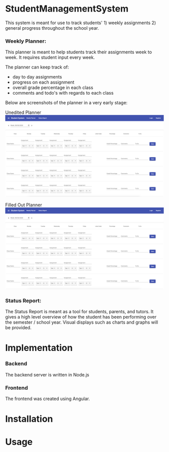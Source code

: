 # StudentManagementSystem

This system is meant for use to track students' 1) weekly assignments 2) general progress throughout the school year.

### Weekly Planner:

This planner is meant to help students track their assignments week to week. It requires student input every week.

The planner can keep track of:

- day to day assignments
- progress on each assignment
- overall grade percentage in each class
- comments and todo's with regards to each class

Below are screenshots of the planner in a very early stage:

Unedited Planner
![Alt text](pictures/plannerScreenshot2.png)

Filled Out Planner
![Alt text](pictures/plannerScreenshot2.png)

### Status Report:

The Status Report is meant as a tool for students, parents, and tutors. It gives a high level overview of how the student has been performing over the semester / school year. Visual displays such as charts and graphs will be provided.

# Implementation

### Backend

The backend server is written in Node.js

### Frontend

The frontend was created using Angular.

# Installation

# Usage
